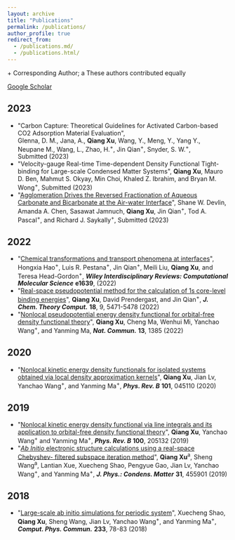 ```yaml
---
layout: archive
title: "Publications"
permalink: /publications/
author_profile: true
redirect_from:
  - /publications.md/
  - /publications.html/
---
```

\+ Corresponding Author; a These authors contributed equally

[Google Scholar](https://scholar.google.com/citations?hl=en&user=ZiwzYQsAAAAJ&view_op=list_works&sortby=pubdate) 

## 2023
* "Carbon Capture: Theoretical Guidelines for Activated Carbon-based CO2 Adsorption Material Evaluation",  
Glenna, D. M., Jana, A., **Qiang Xu**, Wang, Y., Meng, Y., Yang Y., Neupane M., Wang, L., Zhao, H.<sup>+</sup>, Jin Qian<sup>+</sup>, Snyder, S. W.<sup>+</sup>,  
Submitted (2023)
* "Velocity-gauge Real-time Time-dependent Density Functional Tight-binding for Large-scale Condensed Matter Systems",
**Qiang Xu**, Mauro D. Ben, Mahmut S. Okyay, Min Choi, Khaled Z. Ibrahim, and Bryan M. Wong<sup>+</sup>,
Submitted (2023)
* "[Agglomeration Drives the Reversed Fractionation of Aqueous Carbonate and Bicarbonate at the Air-water Interface](https://arxiv.org/abs/2301.05786)",
Shane W. Devlin, Amanda A. Chen, Sasawat Jamnuch, **Qiang Xu**, Jin Qian<sup>+</sup>, Tod A. Pascal<sup>+</sup>, and Richard J. Saykally<sup>+</sup>,
Submitted (2023)

## 2022
* "[Chemical transformations and transport phenomena at interfaces](https://doi.org/10.1002/wcms.1639)",
Hongxia Hao<sup>+</sup>, Luis R. Pestana<sup>+</sup>, Jin Qian<sup>+</sup>, Meili Liu, **Qiang Xu**, and Teresa Head-Gordon<sup>+</sup>,
***Wiley Interdisciplinary Reviews: Computational Molecular Science*** **e1639**, (2022)
* "[Real-space pseudopotential method for the calculation of 1s core-level binding energies](https://doi.org/10.1021/acs.jctc.2c00474)",
**Qiang Xu**, David Prendergast, and Jin Qian<sup>+</sup>,
***J. Chem. Theory Comput.*** **18**, 9, 5471-5478 (2022)
* "[Nonlocal pseudopotential energy density functional for orbital-free density functional theory](https://doi.org/10.1038/s41467-022-29002-3)",
**Qiang Xu**, Cheng Ma, Wenhui Mi, Yanchao Wang<sup>+</sup>, and Yanming Ma,
***Nat. Commun.*** **13**, 1385 (2022)

## 2020
* "[Nonlocal kinetic energy density functionals for isolated systems obtained via local density approximation kernels](https://doi.org/10.1103/PhysRevB.101.045110)",
**Qiang Xu**, Jian Lv, Yanchao Wang<sup>+</sup>, and Yanming Ma<sup>+</sup>,
***Phys. Rev. B*** **101**, 045110 (2020)

## 2019
* "[Nonlocal kinetic energy density functional via line integrals and its application to orbital-free density functional theory](https://doi.org/10.1103/PhysRevB.100.205132)",
**Qiang Xu**, Yanchao Wang<sup>+</sup> and Yanming Ma<sup>+</sup>,
***Phys. Rev. B*** **100**, 205132 (2019)
* "[*Ab Initio* electronic structure calculations using a real-space Chebyshev- filtered subspace iteration method](https://doi.org/10.1088/1361-648X/ab2a63)",
**Qiang Xu**<sup>a</sup>, Sheng Wang<sup>a</sup>, Lantian Xue, Xuecheng Shao, Pengyue Gao, Jian Lv, Yanchao Wang<sup>+</sup>, and Yanming Ma<sup>+</sup>,
***J. Phys.: Condens. Matter*** **31**, 455901 (2019)

## 2018
* "[Large-scale ab initio simulations for periodic system](https://doi.org/10.1016/j.cpc.2018.07.009)",
Xuecheng Shao, **Qiang Xu**, Sheng Wang, Jian Lv, Yanchao Wang<sup>+</sup>, and Yanming Ma<sup>+</sup>,
***Comput. Phys. Commun.*** **233**, 78-83 (2018)

